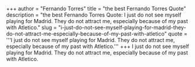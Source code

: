 +++
author = "Fernando Torres"
title = "the best Fernando Torres Quote"
description = "the best Fernando Torres Quote: I just do not see myself playing for Madrid. They do not attract me, especially because of my past with Atletico."
slug = "i-just-do-not-see-myself-playing-for-madrid-they-do-not-attract-me-especially-because-of-my-past-with-atletico"
quote = '''I just do not see myself playing for Madrid. They do not attract me, especially because of my past with Atletico.'''
+++
I just do not see myself playing for Madrid. They do not attract me, especially because of my past with Atletico.
